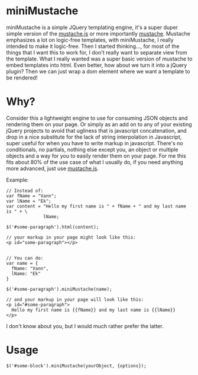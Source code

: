 miniMustache
============

miniMustache is a simple JQuery templating engine, it's a super duper simple version of the [mustache.js](http://github.com/janl/mustache.js) or more importantly [mustache](http://github.com/defunkt/mustache). Mustache emphasizes a lot on logic-free templates, with miniMustache, I really intended to make it logic-free. Then I started thinking..., for most of the things that I want this to work for, I don't really want to separate view from the template. What I really wanted was a super basic version of mustache to embed templates into html. Even better, how about we turn it into a jQuery plugin? Then we can just wrap a dom element where we want a template to be rendered!

Why?
====

Consider this a lightweight engine to use for consuming JSON objects and rendering them on your page. Or simply as an add on to any of your existing jQuery projects to avoid that ugliness that is javascript concatenation, and drop in a nice substitute for the lack of string interpolation in Javascript, super useful for when you have to write markup in javascript. There's no conditionals, no partials, nothing else except you, an object or multiple objects and a way for you to easily render them on your page. For me this fits about 80% of the use case of what I usually do, if you need anything more advanced, just use [mustache.js](http://github.com/janl/mustache.js). 

Example:

    // Instead of:
    var fName = "Vann";
    var lName = "Ek";
    var content = "Hello my first name is " + fName + " and my last name is " + \
                  lName;
                  
    $('#some-paragraph').html(content);
    
    // your markup in your page might look like this:
    <p id="some-paragraph"></p>

    
    // You can do:
    var name = {
      fName: "Vann",
      lName: "Ek"
    }
    
    $('#some-paragraph').miniMustache(name);
    
    // and your markup in your page will look like this:
    <p id="#some-paragraph">
      Hello my first name is {{fName}} and my last name is {{lName}}
    </p>
    

I don't know about you, but I would much rather prefer the latter.    
    
Usage
=====

    $('#some-block').miniMustache(yourObject, {options});
    
    
    
